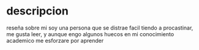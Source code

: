 # descripcion
reseña sobre mi
soy una persona que se distrae facil tiendo a procastinar, me gusta leer, y aunque engo algunos huecos en mi conocimiento academico me esforzare por aprender 
